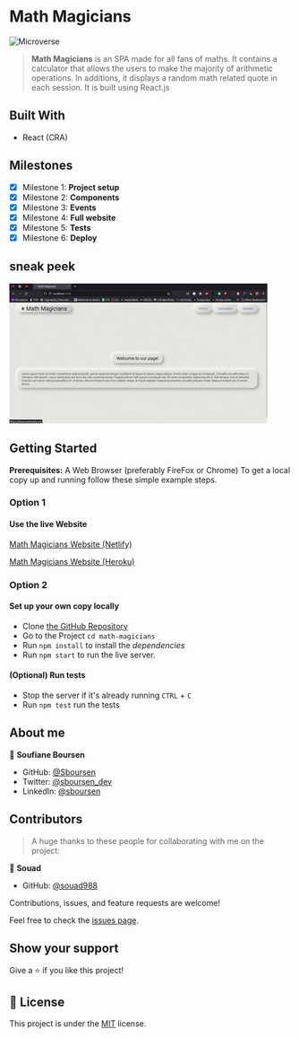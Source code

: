 # Math Magicians

![Microverse](https://img.shields.io/badge/Microverse-blueviolet)

> **Math Magicians** is an SPA made for all fans of maths. It contains a calculator that allows the users to make the majority of arithmetic operations. In additions, it displays a random math related quote in each session.
> It is built using React.js

## Built With

- React (CRA)

## Milestones

- [x] Milestone 1: **Project setup**
- [x] Milestone 2: **Components**
- [x] Milestone 3: **Events**
- [x] Milestone 4: **Full website**
- [x] Milestone 5: **Tests**
- [x] Milestone 6: **Deploy**

## sneak peek

![Application screenshot](./docs/math-magicians.gif)

## Getting Started

**Prerequisites:** A Web Browser (preferably FireFox or Chrome)
To get a local copy up and running follow these simple example steps.

### **Option 1**

#### Use the live Website

[Math Magicians Website (Netlify)](https://sboursen-math-magicians.netlify.app/)

[Math Magicians Website (Heroku)](https://aqueous-woodland-09440.herokuapp.com/)

### **Option 2**

#### Set up your own copy locally

- Clone [the GitHub Repository](https://github.com/Sboursen/math-magicians.git)
- Go to the Project `cd math-magicians`
- Run `npm install` to install the _dependencies_
- Run `npm start` to run the live server.

#### (Optional) Run tests

- Stop the server if it's already running `CTRL` + `C`
- Run `npm test` run the tests

## About me

👤 **Soufiane Boursen**

- GitHub: [@Sboursen](https://github.com/Sboursen)
- Twitter: [@sboursen_dev](https://twitter.com/sboursen_dev)
- LinkedIn: [@sboursen](https://linkedin.com/in/sboursen)

## Contributors

> A huge thanks to these people for collaborating with me on the project:

👤 **Souad**

- GitHub: [@souad988](https://github.com/souad988)

Contributions, issues, and feature requests are welcome!

Feel free to check the [issues page](../../issues/).

## Show your support

Give a ⭐️ if you like this project!

## 📝 License

This project is under the [MIT](./LICENSE) license.
